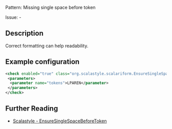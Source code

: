 Pattern: Missing single space before token

Issue: -

## Description

Correct formatting can help readability.

## Example configuration

```xml
<check enabled="true" class="org.scalastyle.scalariform.EnsureSingleSpaceBeforeTokenChecker" level="warning">
 <parameters>
  <parameter name="tokens">LPAREN</parameter>
 </parameters>
</check>
```
<a name="org_scalastyle_scalariform_EqualsHashCodeChecker" />

## Further Reading

* [Scalastyle - EnsureSingleSpaceBeforeToken](http://www.scalastyle.org/rules-1.0.0.html#org_scalastyle_scalariform_EnsureSingleSpaceBeforeTokenChecker)